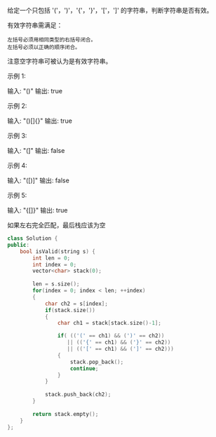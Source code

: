给定一个只包括 '('，')'，'{'，'}'，'['，']' 的字符串，判断字符串是否有效。

有效字符串需满足：


	左括号必须用相同类型的右括号闭合。
	左括号必须以正确的顺序闭合。


注意空字符串可被认为是有效字符串。

示例 1:

输入: "()"
输出: true


示例 2:

输入: "()[]{}"
输出: true


示例 3:

输入: "(]"
输出: false


示例 4:

输入: "([)]"
输出: false


示例 5:

输入: "{[]}"
输出: true

如果左右完全匹配，最后栈应该为空
~~~cpp
class Solution {
public:
    bool isValid(string s) {
        int len = 0;
        int index = 0;
        vector<char> stack(0);
        
        len = s.size();
        for(index = 0; index < len; ++index)
        {
            char ch2 = s[index];
            if(stack.size())
            {
                char ch1 = stack[stack.size()-1];

                if( (('(' == ch1) && (')' == ch2))
                   || (('{' == ch1) && ('}' == ch2))
                   || (('[' == ch1) && (']' == ch2)))
                {
                    stack.pop_back();
                    continue;
                }
            }
            
            stack.push_back(ch2);
        }
        
        return stack.empty();
    }
};
~~~